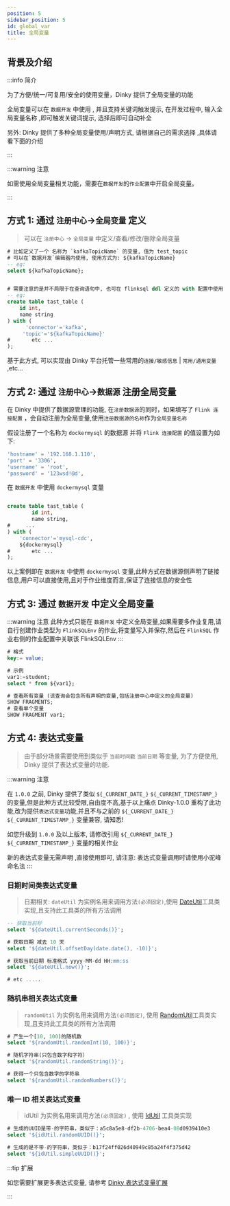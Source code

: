 ```yaml
---
position: 5
sidebar_position: 5
id: global_var
title: 全局变量
---
```


## 背景及介绍
:::info 简介

为了方便/统一/可复用/安全的使用变量，Dinky 提供了全局变量的功能

全局变量可以在 `数据开发` 中使用 , 并且支持关键词触发提示, 在开发过程中, 输入全局变量名称 ,即可触发关键词提示, 选择后即可自动补全

另外: Dinky 提供了多种全局变量使用/声明方式, 请根据自己的需求选择 ,具体请看下面的介绍

:::



:::warning 注意

如需使用全局变量相关功能，需要在`数据开发`的`作业配置`中开启全局变量。

:::



## 方式 1: 通过 `注册中心`->`全局变量` 定义

> 可以在 `注册中心` -> `全局变量` 中定义/查看/修改/删除全局变量

```sql
# 比如定义了一个 名称为 `kafkaTopicName` 的变量, 值为 test_topic
# 可以在`数据开发`编辑器内使用, 使用方式为: ${kafkaTopicName}
-- eg:
select ${kafkaTopicName};


# 需要注意的是并不局限于在查询语句中, 也可在 flinksql ddl 定义的 with 配置中使用
-- eg:
create table tast_table (
    id int,
    name string
) with (
      'connector'='kafka',
     'topic'='${kafkaTopicName}'
#       etc ...
);

```
基于此方式, 可以实现由 Dinky 平台托管一些常用的`连接/敏感信息` | `常用/通用变量` ,etc...


## 方式 2: 通过 `注册中心`->`数据源` 注册全局变量

在 Dinky 中提供了数据源管理的功能, 在`注册数据源`的同时，如果填写了 `Flink 连接配置` ，会自动注册为全局变量,使用`注册数据源的名称`作为`全局变量名称`

假设注册了一个名称为 `dockermysql` 的数据源 并将 `Flink 连接配置` 的值设置为如下:
```sql
'hostname' = '192.168.1.110',
'port' = '3306',
'username' = 'root',
'password' = '123wsd!@d',
```

在 `数据开发` 中使用 `dockermysql` 变量
```sql

create table tast_table (
        id int,
        name string,
#     ...
) with (
    'connector'='mysql-cdc',
    ${dockermysql}
#       etc ...
);
```
以上案例即在 `数据开发` 中使用 `dockermysql` 变量,此种方式在数据源侧声明了链接信息,用户可以直接使用,且对于作业维度而言,保证了连接信息的安全性




## 方式 3: 通过 `数据开发` 中定义全局变量

:::warning 注意
此种方式只能在 `数据开发` 中定义全局变量,如果需要多作业复用,请自行创建作业类型为 `FlinkSQLEnv` 的作业,将变量写入并保存,然后在 `FlinkSQL` 作业右侧的作业配置中关联该 FlinkSQLEnv
:::
```sql map=sql
# 格式
key:= value;

# 示例
var1:=student;
select * from ${var1};

# 查看所有变量 (该查询会包含所有声明的变量,包括注册中心中定义的全局变量)
SHOW FRAGMENTS;
# 查看单个变量
SHOW FRAGMENT var1;
```

## 方式 4: 表达式变量

> 由于部分场景需要使用到类似于 `当前时间戳` `当前日期` 等变量, 为了方便使用, Dinky 提供了表达式变量的功能.


:::warning 注意

在 `1.0.0` 之前, Dinky 提供了类似 `${_CURRENT_DATE_}` `${_CURRENT_TIMESTAMP_}` 的变量,但是此种方式比较受限,自由度不高,基于以上痛点 Dinky-1.0.0 重构了此功能,改为提供`表达式变量`功能,并且不与之前的 `${_CURRENT_DATE_}` `${_CURRENT_TIMESTAMP_}` 变量兼容, 请知悉!

如您升级到 `1.0.0` 及以上版本, 请修改引用 `${_CURRENT_DATE_}` `${_CURRENT_TIMESTAMP_}` 变量的相关作业

新的表达式变量无需声明 ,直接使用即可,
请注意: 表达式变量调用时请使用小驼峰命名法
:::

### 日期时间类表达式变量

> 日期相关: `dateUtil` 为实例名用来调用方法`(必须固定)`,使用 [DateUtil](https://doc.hutool.cn/pages/DateUtil/)工具类实现,且支持此工具类的所有方法调用


```sql
-- 获取当前秒
select '${dateUtil.currentSeconds()}';

# 获取日期 减去 10 天
select '${dateUtil.offsetDay(date.date(), -10)}';

# 获取当前日期 标准格式 yyyy-MM-dd HH:mm:ss
select '${dateUtil.now()}';

# etc .....

```




### 随机串相关表达式变量

> `randomUtil` 为实例名用来调用方法`(必须固定)`, 使用 [RandomUtil](https://doc.hutool.cn/pages/RandomUtil/)工具类实现,且支持此工具类的所有方法调用

```sql
# 产生一个[10, 100)的随机数
select '${randomUtil.randomInt(10, 100)}';

# 随机字符串(只包含数字和字符）
select '${randomUtil.randomString()}';

# 获得一个只包含数字的字符串
select '${randomUtil.randomNumbers()}';

```

### 唯一 ID 相关表达式变量

> idUtil 为实例名用来调用方法`(必须固定)` , 使用 [IdUtil](https://doc.hutool.cn/pages/IdUtil/) 工具类实现

```sql
# 生成的UUID是带-的字符串，类似于：a5c8a5e8-df2b-4706-bea4-08d0939410e3
select '${idUtil.randomUUID()}';

# 生成的是不带-的字符串，类似于：b17f24ff026d40949c85a24f4f375d42
select '${idUtil.simpleUUID()}';
```

:::tip 扩展

如您需要扩展更多表达式变量, 请参考 [Dinky 表达式变量扩展](../../extend/function_expansion/global_var_ext)

:::